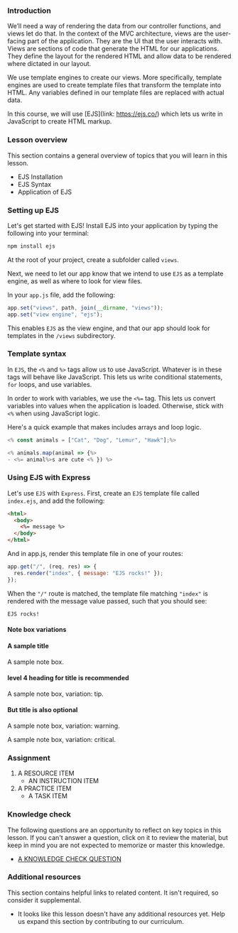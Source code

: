 ### Introduction

We’ll need a way of rendering the data from our controller functions, and views let do that. In the context of the MVC architecture, views are the user-facing part of the application. They are the UI that the user interacts with. Views are sections of code that generate the HTML for our applications. They define the layout for the rendered HTML and allow data to be rendered where dictated in our layout.

We use template engines to create our views. More specifically, template engines are used to create template files that transform the template into HTML. Any variables defined in our template files are replaced with actual data.

In this course, we will use [EJS](link: https://ejs.co/) which lets us write in JavaScript to create HTML markup.

### Lesson overview

This section contains a general overview of topics that you will learn in this lesson.

- EJS Installation
- EJS Syntax
- Application of EJS

### Setting up EJS

Let's get started with EJS! Install EJS into your application by typing the following into your terminal:

```bash
npm install ejs
```

At the root of your project, create a subfolder called `views`.

Next, we need to let our app know that we intend to use `EJS` as a template engine, as well as where to look for view files.

In your `app.js` file, add the following:

```js
app.set("views", path, join(__dirname, "views"));
app.set("view engine", "ejs");
```

This enables `EJS` as the view engine, and that our app should look for templates in the `/views` subdirectory.

### Template syntax

In `EJS`, the `<%` and `%>` tags allow us to use JavaScript. Whatever is in these tags will behave like JavaScript. This lets us write conditional statements, `for` loops, and use variables.

In order to work with variables, we use the `<%=` tag. This lets us convert variables into values when the application is loaded. Otherwise, stick with `<%` when using JavaScript logic.

Here's a quick example that makes includes arrays and loop logic.

```js
<% const animals = ["Cat", "Dog", "Lemur", "Hawk"];%>

<% animals.map(animal => {%>
- <%= animal%>s are cute <% }) %>
```

### Using EJS with Express

Let's use `EJS` with `Express`. First, create an `EJS` template file called `index.ejs`, and add the following:

```html
<html>
  <body>
    <%= message %>
  </body>
</html>
```

And in app.js, render this template file in one of your routes:

```js
app.get("/", (req, res) => {
  res.render("index", { message: "EJS rocks!" });
});
```

When the `"/"` route is matched, the template file matching `"index"` is rendered with the message value passed, such that you should see:

```
EJS rocks!
```

#### Note box variations

<div class="lesson-note" markdown="1">

#### A sample title

A sample note box.

</div>

<div class="lesson-note lesson-note--tip" markdown="1">

#### level 4 heading for title is recommended

A sample note box, variation: tip.

</div>

<div class="lesson-note lesson-note--warning" markdown="1">

#### But title is also optional

A sample note box, variation: warning.

</div>

<div class="lesson-note lesson-note--critical" markdown="1">

A sample note box, variation: critical.

</div>

### Assignment

<div class="lesson-content__panel" markdown="1">

1. A RESOURCE ITEM
   - AN INSTRUCTION ITEM
1. A PRACTICE ITEM
   - A TASK ITEM

</div>

### Knowledge check

The following questions are an opportunity to reflect on key topics in this lesson. If you can't answer a question, click on it to review the material, but keep in mind you are not expected to memorize or master this knowledge.

- [A KNOWLEDGE CHECK QUESTION](A-KNOWLEDGE-CHECK-URL)

### Additional resources

This section contains helpful links to related content. It isn't required, so consider it supplemental.

- It looks like this lesson doesn't have any additional resources yet. Help us expand this section by contributing to our curriculum.
